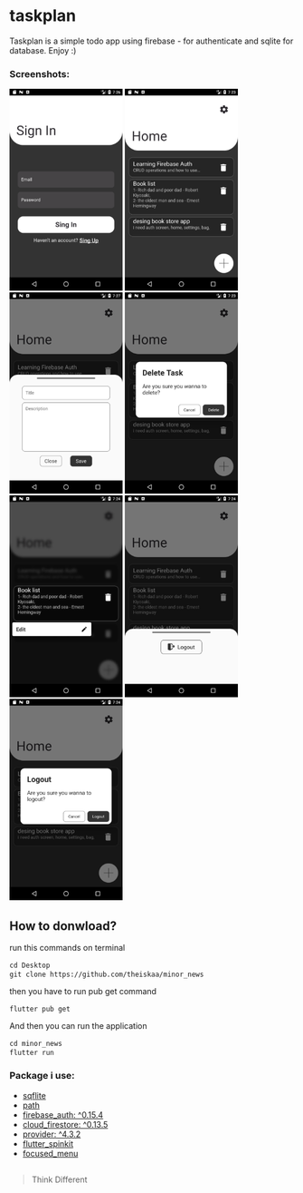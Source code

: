 # taskplan

Taskplan is a simple todo app using firebase - for authenticate and sqlite for database. Enjoy :) 

### Screenshots:
 <img src="https://github.com/theiskaa/taskplan/blob/master/assets/screenshots/2.png" width="200">  <img src="https://github.com/theiskaa/taskplan/blob/master/assets/screenshots/3.png" width="200">  <img src="https://github.com/theiskaa/taskplan/blob/master/assets/screenshots/4.png" width="200">  <img src="https://github.com/theiskaa/taskplan/blob/master/assets/screenshots/5.png" width="200">  <img src="https://github.com/theiskaa/taskplan/blob/master/assets/screenshots/6.png" width="200">  <img src="https://github.com/theiskaa/taskplan/blob/master/assets/screenshots/7.png" width="200">  <img src="https://github.com/theiskaa/taskplan/blob/master/assets/screenshots/8.png" width="200">

## How to donwload?
run this commands on terminal
```
cd Desktop
git clone https://github.com/theiskaa/minor_news
```
then you have to run pub get command
```
flutter pub get
```
And then you can run the application
```
cd minor_news 
flutter run
```

### Package i use:
- [sqflite](https://pub.dev/packages/sqflite)
- [path](https://pub.dev/packages/path)
- [firebase_auth: ^0.15.4](https://pub.dev/packages/firebase_auth)
- [cloud_firestore: ^0.13.5](https://pub.dev/packages/cloud_firestore)
- [provider: ^4.3.2](https://pub.dev/packages/provider)
- [flutter_spinkit](https://pub.dev/packages/flutter_spinkit)
- [focused_menu](https://pub.dev/packages/focused_menu)

##
> Think Different
